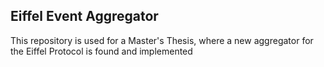 ## Eiffel Event Aggregator
This repository is used for a Master's Thesis, where a new aggregator for the Eiffel Protocol is found and implemented
